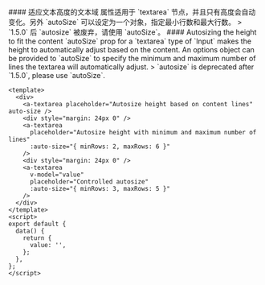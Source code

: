 <cn>
#### 适应文本高度的文本域
属性适用于 `textarea` 节点，并且只有高度会自动变化。另外 `autoSize` 可以设定为一个对象，指定最小行数和最大行数。
> `1.5.0` 后 `autosize` 被废弃，请使用 `autoSize`。
</cn>

<us>
#### Autosizing the height to fit the content
`autoSize` prop for a `textarea` type of `Input` makes the height to automatically adjust based on the content. An options object can be provided to `autoSize` to specify the minimum and maximum number of lines the textarea will automatically adjust.
> `autosize` is deprecated after `1.5.0`, please use `autoSize`.
</us>

```vue
<template>
  <div>
    <a-textarea placeholder="Autosize height based on content lines" auto-size />
    <div style="margin: 24px 0" />
    <a-textarea
      placeholder="Autosize height with minimum and maximum number of lines"
      :auto-size="{ minRows: 2, maxRows: 6 }"
    />
    <div style="margin: 24px 0" />
    <a-textarea
      v-model="value"
      placeholder="Controlled autosize"
      :auto-size="{ minRows: 3, maxRows: 5 }"
    />
  </div>
</template>
<script>
export default {
  data() {
    return {
      value: '',
    };
  },
};
</script>
```
